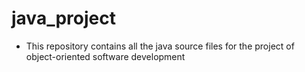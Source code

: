 # java_project
- This repository contains all the java source files for the project of object-oriented software development
